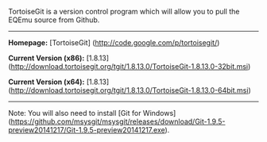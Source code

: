 TortoiseGit is a version control program which will allow you to pull the EQEmu source from Github.

***

**Homepage:** [TortoiseGit] (http://code.google.com/p/tortoisegit/)

**Current Version (x86):** [1.8.13] (http://download.tortoisegit.org/tgit/1.8.13.0/TortoiseGit-1.8.13.0-32bit.msi)

**Current Version (x64):** [1.8.13] (http://download.tortoisegit.org/tgit/1.8.13.0/TortoiseGit-1.8.13.0-64bit.msi)

***
Note: You will also need to install [Git for Windows] (https://github.com/msysgit/msysgit/releases/download/Git-1.9.5-preview20141217/Git-1.9.5-preview20141217.exe).